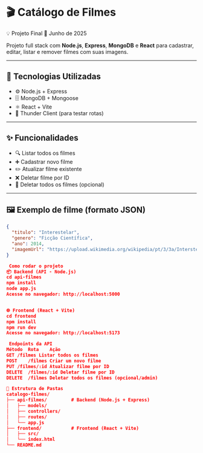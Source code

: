 # 🎬 Catálogo de Filmes
💡 Projeto Final
📅 Junho de 2025

Projeto full stack com **Node.js**, **Express**, **MongoDB** e **React** para cadastrar, editar, listar e remover filmes com suas imagens.

---

## 📌 Tecnologias Utilizadas

- ⚙️ Node.js + Express
- 🗄️ MongoDB + Mongoose
- ⚛️ React + Vite
- 🧪 Thunder Client (para testar rotas)

---

## ✨ Funcionalidades

- 🔍 Listar todos os filmes
- ➕ Cadastrar novo filme
- ✏️ Atualizar filme existente
- ❌ Deletar filme por ID
- 🧹 Deletar todos os filmes (opcional)

---

## 🖼️ Exemplo de filme (formato JSON)

```json
{
  "titulo": "Interestelar",
  "genero": "Ficção Científica",
  "ano": 2014,
  "imagemUrl": "https://upload.wikimedia.org/wikipedia/pt/3/3a/Interstellar_Filme.png"
}

 Como rodar o projeto
📦 Backend (API - Node.js)
cd api-filmes
npm install
node app.js
Acesse no navegador: http://localhost:5000


🌐 Frontend (React + Vite)
cd frontend
npm install
npm run dev
Acesse no navegador: http://localhost:5173

 Endpoints da API
Método	Rota	Ação
GET	/filmes	Listar todos os filmes
POST	/filmes	Criar um novo filme
PUT	/filmes/:id	Atualizar filme por ID
DELETE	/filmes/:id	Deletar filme por ID
DELETE	/filmes	Deletar todos os filmes (opcional/admin)

📂 Estrutura de Pastas
catalogo-filmes/
├── api-filmes/         # Backend (Node.js + Express)
│   ├── models/
│   ├── controllers/
│   ├── routes/
│   └── app.js
├── frontend/           # Frontend (React + Vite)
│   ├── src/
│   └── index.html
└── README.md
